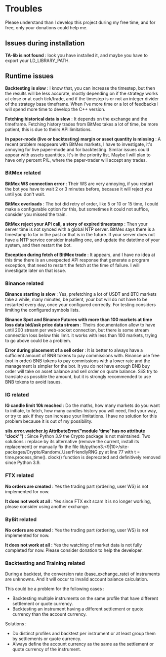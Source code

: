 # Troubles #

Please understand than I develop this project during my free time, and for free, only your donations could help me.

## Issues during installation ##

**TA-lib is not found** : look you have installed it, and maybe you have to export your LD_LIBRARY_PATH.

## Runtime issues ##

**Backtesting is slow** : I know that, you can increase the timestep, but then the results will be less accurate, mostly depending on
if the strategy works at close or at each tick/trade, and if the timestep is or not an integer divider of the strategy base timeframe.
When I've more time or a lot of feedbacks I will spend more time to develop the C++ version.

**Fetching historical data is slow** : It depends on the exchange and the timeframe. Fetching history trades from BitMex takes a lot of time,
be more patient, this is due to theirs API limitations.

**In paper-mode (live or backtesting) margin or asset quantity is missing** : A recent problem reappears with BitMex markets, I have to investigate,
it's annoying for live paper-mode and for backtesting. Similar issues could appear with assets quantities. It's in the priority list.
Maybe I will plan to have only percent P/L, where the paper-trader will accept any trades.

### BitMex related ###

**BitMex WS connection error** : Their WS are very annoying, if you restart the bot you have to wait 2 or 3 minutes before, because it
will reject you until you don't wait.

**BitMex overloads** : The bot did retry of order, like 5 or 10 or 15 time, I could make a configurable option for this, but sometimes
it could not suffice, consider you missed the train.

**BitMex reject your API call, a story of expired timestamp** : Then your server time is not synced with a global NTP server. BitMex says
there is a timestamp to far in the past or that is in the future. If your server does not have a NTP service consider installing one,
and update the datetime of your system, and then restart the bot.

**Exception during fetch of BitMex trade** : It appears, and I have no idea at this time there is an unexpected API response that generate a program
exception, that need to restart the fetch at the time of failure. I will investigate later on that issue. 

### Binance related ###

**Binance starting is slow** : Yes, prefetching a lot of USDT and BTC markets take a while, many minutes, be patient, your bot
will do not have to be restarted every day, once your configured correctly. For testing considers limiting the configured symbols lists.

**Binance Spot and Binance Futures with more than 100 markets at time loss data bid/ask price data stream** : Theirs documentation 
allow to have until 200 stream per web-socket connection, but there is some stream connection loss below this limit. 
it works with less than 100 markets, trying to go above could be a problem.

**Error during placement of a sell order** : It is better to always have a sufficient amount of BNB tokens to pay commissions with. 
Binance use free (not in order) BNB tokens to pay commissions with a lower rate and the management is simpler for the bot.
It you do not have enough BNB buy order will take on asset balance and sell order on quote balance. SiiS try to translate 
as possible the amount, but it is strongly recommended to use BNB tokens to avoid issues.

### IG related ###

**IG candle limit 10k reached** : Do the maths, how many markets do you want to initiate, to fetch, how many candles history you will need,
find your way, or try to ask if they can increase your limitations. I have no solution for this problem because it is out of my possibility.

**siis.error.watcher.ig AttributeError("module 'time' has no attribute 'clock'")** : Since Python 3.9 the Crypto package is not maintained. 
Two solutions : replace by its alternative (remove the current, install its replacement) or manually fix the file lib/python3.<9|10>/site-packages/Crypto/Random/_UserFriendlyRNG.py
at line 77 with t = time.process_time(). clock() function is deprecated and definitively removed since Python 3.9.

### FTX related ###

**No orders are created** : Yes the trading part (ordering, user WS) is not implemented for now.

**It does not work at all** : Yes since FTX exit scam it is no longer working, please consider using another exchange.

### ByBit related ###

**No orders are created** : Yes the trading part (ordering, user WS) is not implemented for now.

**It does not work at all** : Yes the watching of market data is not fully completed for now. Please consider donation to help the developer.

### Backtesting and Training related ###

During a backtest, the conversion rate (base_exchange_rate) of instruments are unknowns.
And it will occur to invalid account balance calculation.

This could be a problem for the following cases :
  * Backtesting multiple instruments on the same profile that have different settlement or quote currency.
  * Backtesting an instrument having a different settlement or quote currency than the account currency.

Solutions :
  * Do distinct profiles and backtest per instrument or at least group them by settlements or quote currency.
  * Always define the account currency as the same as the settlement or quote currency of the instrument.
